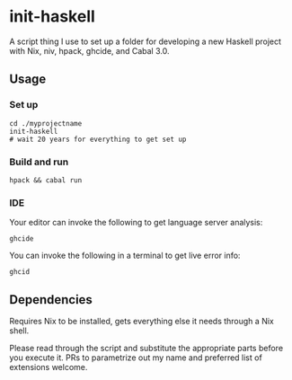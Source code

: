 # init-haskell

A script thing I use to set up a folder for developing a new Haskell project with Nix, niv, hpack, ghcide, and Cabal 3.0.

## Usage

### Set up

```
cd ./myprojectname
init-haskell
# wait 20 years for everything to get set up
```

### Build and run

```
hpack && cabal run
```

### IDE

Your editor can invoke the following to get language server analysis:

```
ghcide
```

You can invoke the following in a terminal to get live error info:

```
ghcid
```

## Dependencies

Requires Nix to be installed, gets everything else it needs through a Nix shell.

Please read through the script and substitute the appropriate parts before you execute it. PRs to parametrize out my name and preferred list of extensions welcome.

